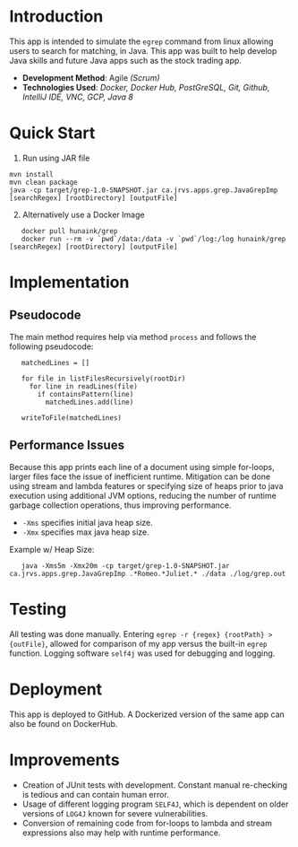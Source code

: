 # Introduction
This app is intended to simulate the `egrep` command from linux allowing users to search for matching, in Java. 
This app was built to help develop Java skills and future Java apps such as the stock trading app.
- **Development Method**: Agile _(Scrum)_
- **Technologies Used**:
  _Docker, Docker Hub, PostGreSQL, Git, 
Github, IntelliJ IDE, VNC, GCP, Java 8_

# Quick Start
1. Run using JAR file
```java, bash
mvn install
mvn clean package
java -cp target/grep-1.0-SNAPSHOT.jar ca.jrvs.apps.grep.JavaGrepImp [searchRegex] [rootDirectory] [outputFile]
```
2. Alternatively use a Docker Image
```java, bash, Docker, docker
   docker pull hunaink/grep
   docker run --rm -v `pwd`/data:/data -v `pwd`/log:/log hunaink/grep [searchRegex] [rootDirectory] [outputFile]
```

# Implementation
## Pseudocode
The main method requires help via method `process` and follows
the following pseudocode:
```bash, java
   matchedLines = []
   
   for file in listFilesRecursively(rootDir)
     for line in readLines(file)
       if containsPattern(line)
         matchedLines.add(line)
   
   writeToFile(matchedLines)
```
## Performance Issues
Because this app prints each line of a document using simple for-loops, larger files face the issue of 
inefficient runtime. Mitigation can be done using stream and lambda features or specifying 
size of heaps prior to java execution using additional JVM options, reducing the number of runtime 
garbage collection operations, thus improving performance.
- `-Xms` specifies initial java heap size.
- `-Xmx` specifies max java heap size.

Example w/ Heap Size:
```bash, java
   java -Xms5m -Xmx20m -cp target/grep-1.0-SNAPSHOT.jar ca.jrvs.apps.grep.JavaGrepImp .*Romeo.*Juliet.* ./data ./log/grep.out
```
# Testing
All testing was done manually. Entering `egrep -r {regex} {rootPath} > {outFile}`, allowed for comparison
of my app versus the built-in `egrep` function. Logging software `self4j` was used for debugging and logging.

# Deployment
This app is deployed to GitHub. A Dockerized version of the same app can also be found on DockerHub.

# Improvements
- Creation of JUnit tests with development. Constant manual re-checking is tedious and can contain human error.
- Usage of different logging program `SELF4J`, which is dependent on older versions of `LOG4J` known for severe vulnerabilities.
- Conversion of remaining code from for-loops to lambda and stream expressions also may help with runtime performance.
